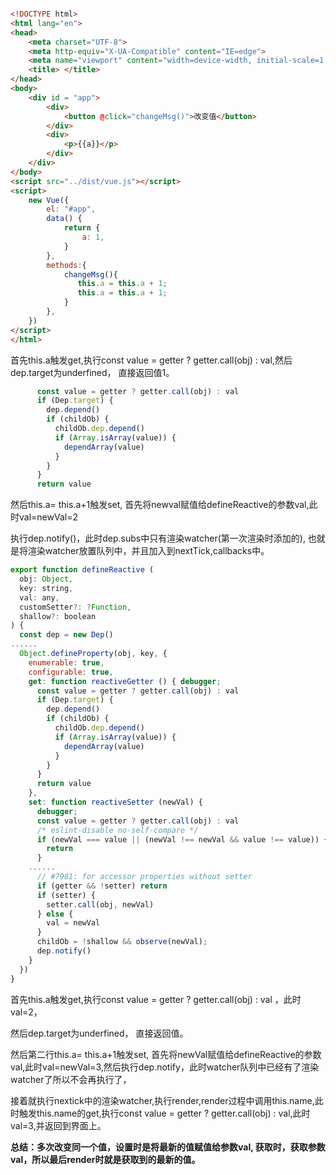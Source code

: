 

```html

<!DOCTYPE html>
<html lang="en">
<head>
    <meta charset="UTF-8">
    <meta http-equiv="X-UA-Compatible" content="IE=edge">
    <meta name="viewport" content="width=device-width, initial-scale=1.0">
    <title> </title>
</head>
<body>
    <div id = "app">
        <div>
            <button @click="changeMsg()">改变值</button>
        </div>
        <div>
            <p>{{a}}</p>
        </div>
    </div>
</body>
<script src="../dist/vue.js"></script>
<script>
    new Vue({
        el: "#app",
        data() {
            return {
                a: 1,
            }
        },
        methods:{
            changeMsg(){
               this.a = this.a + 1;
               this.a = this.a + 1;
            }
        },
    })
</script>
</html>
```

首先this.a触发get,执行const value = getter ? getter.call(obj) : val,然后dep.target为underfined， 直接返回值1。

```js
      const value = getter ? getter.call(obj) : val
      if (Dep.target) {
        dep.depend()
        if (childOb) {
          childOb.dep.depend()
          if (Array.isArray(value)) {
            dependArray(value)
          }
        }
      }
      return value
```

然后this.a= this.a+1触发set, 首先将newval赋值给defineReactive的参数val,此时val=newVal=2

执行dep.notify()，此时dep.subs中只有渲染watcher(第一次渲染时添加的), 也就是将渲染watcher放置队列中，并且加入到nextTick,callbacks中。

```js
export function defineReactive (
  obj: Object,
  key: string,
  val: any,
  customSetter?: ?Function,
  shallow?: boolean
) {
  const dep = new Dep()
......
  Object.defineProperty(obj, key, {
    enumerable: true,
    configurable: true,
    get: function reactiveGetter () { debugger;
      const value = getter ? getter.call(obj) : val
      if (Dep.target) {
        dep.depend()
        if (childOb) {
          childOb.dep.depend()
          if (Array.isArray(value)) {
            dependArray(value)
          }
        }
      }
      return value
    },
    set: function reactiveSetter (newVal) {
      debugger;
      const value = getter ? getter.call(obj) : val
      /* eslint-disable no-self-compare */
      if (newVal === value || (newVal !== newVal && value !== value)) {
        return
      }
	......
      // #7981: for accessor properties without setter
      if (getter && !setter) return
      if (setter) {
        setter.call(obj, newVal)
      } else {
        val = newVal
      }
      childOb = !shallow && observe(newVal);
      dep.notify()
    }
  })
}
```

首先this.a触发get,执行const value = getter ? getter.call(obj) : val ，此时val=2，

然后dep.target为underfined， 直接返回值。

然后第二行this.a= this.a+1触发set, 首先将newVal赋值给defineReactive的参数val,此时val=newVal=3,然后执行dep.notify，此时watcher队列中已经有了渲染watcher了所以不会再执行了，

接着就执行nextick中的渲染watcher,执行render,render过程中调用this.name,此时触发this.name的get,执行const value = getter ? getter.call(obj) : val,此时val=3,并返回到界面上。



**总结：多次改变同一个值，设置时是将最新的值赋值给参数val, 获取时，获取参数val，所以最后render时就是获取到的最新的值。**